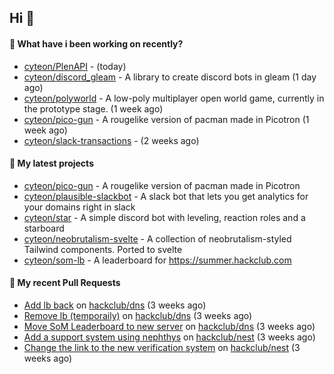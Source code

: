 ## Hi 👋

#### 👀 What have i been working on recently?

- [cyteon/PlenAPI](https://github.com/cyteon/PlenAPI) -  (today)
- [cyteon/discord_gleam](https://github.com/cyteon/discord_gleam) - A library to create discord bots in gleam (1 day ago)
- [cyteon/polyworld](https://github.com/cyteon/polyworld) - A low-poly multiplayer open world game, currently in the prototype stage.  (1 week ago)
- [cyteon/pico-gun](https://github.com/cyteon/pico-gun) - A rougelike version of pacman made in Picotron (1 week ago)
- [cyteon/slack-transactions](https://github.com/cyteon/slack-transactions) -  (2 weeks ago)

#### 🌱 My latest projects

- [cyteon/pico-gun](https://github.com/cyteon/pico-gun) - A rougelike version of pacman made in Picotron
- [cyteon/plausible-slackbot](https://github.com/cyteon/plausible-slackbot) - A slack bot that lets you get analytics for your domains right in slack
- [cyteon/star](https://github.com/cyteon/star) - A simple discord bot with leveling, reaction roles and a starboard
- [cyteon/neobrutalism-svelte](https://github.com/cyteon/neobrutalism-svelte) - A collection of neobrutalism-styled Tailwind components. Ported to svelte
- [cyteon/som-lb](https://github.com/cyteon/som-lb) - A leaderboard for https://summer.hackclub.com

#### 🔨 My recent Pull Requests

- [Add lb back](https://github.com/hackclub/dns/pull/1910) on [hackclub/dns](https://github.com/hackclub/dns) (3 weeks ago)
- [Remove lb (temporaily)](https://github.com/hackclub/dns/pull/1909) on [hackclub/dns](https://github.com/hackclub/dns) (3 weeks ago)
- [Move SoM Leaderboard to new server](https://github.com/hackclub/dns/pull/1908) on [hackclub/dns](https://github.com/hackclub/dns) (3 weeks ago)
- [Add a support system using nephthys](https://github.com/hackclub/nest/pull/130) on [hackclub/nest](https://github.com/hackclub/nest) (3 weeks ago)
- [Change the link to the new verification system](https://github.com/hackclub/nest/pull/129) on [hackclub/nest](https://github.com/hackclub/nest) (3 weeks ago)
